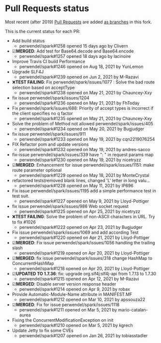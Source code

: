 # Pull Requests status

Most recent (after 2019) [Pull Requests](https://github.com/perwendel/spark/pulls) are added [as branches](https://github.com/Intellisrc/spark/branches/stale) in this fork.

This is the current status for each PR:

* Add build status
  * perwendel/spark#1258 opened 15 days ago by Clivern
* ☑**MERGED**: Add test for Base64.decode and Base64.encode
  * perwendel/spark#1257 opened 18 days ago by lacinoire
* Improve Travis CI build Performance
  * perwendel/spark#1246 opened on Aug 18, 2021 by YunLemon
* Upgrade SLF4J
  * perwendel/spark#1239 opened on Jun 2, 2021 by M-Razavi
* ❌**TEST FAILING**: Fix perwendel/spark/issues/1077 : Solve the bad route selection based on acceptType
  * perwendel/spark#1238 opened on May 21, 2021 by Chauncey-Xxy
* fix issue perwendel/spark/issues/1204
  * perwendel/spark#1236 opened on May 21, 2021 by FhToday
* Fix perwendel/spark/issues/688: Priority of accept types is incorrect if the client specifies no q factor
  * perwendel/spark#1235 opened on May 21, 2021 by Chauncey-Xxy
* Solve the problem of Method not allowed perwendel/spark/issues/405
  * perwendel/spark#1234 opened on May 20, 2021 by Bugjudger
* fix issue perwendel/spark/issues/911 
  * perwendel/spark#1233 opened on May 19, 2021 by cqn2219076254
* FIX Refactor pom and update versions 
  * perwendel/spark#1232 opened on May 19, 2021 by andres-sacco
* fix-issue perwendel/spark/issues/339 have ": " in request params map 
  * perwendel/spark#1230 opened on May 19, 2021 by nicetryzz
* ☑**MERGED**: Enhancement for issue perwendel/spark/issues/1151: make route parameter optional 
  * perwendel/spark#1229 opened on May 18, 2021 by MonteCrystal
* refactored tests(removed blank lines, changed 'L' letter in long valu… 
  * perwendel/spark#1228 opened on May 11, 2021 by IP696
* Fix issue perwendel/spark/issues/1195 add a simple performance test in test suit.
  * perwendel/spark#1227 opened on May 9, 2021 by Lloyd-Pottiger
* fix issue perwendel/spark/issues/986 Web socket request
  * perwendel/spark#1225 opened on Apr 25, 2021 by nicetryzz
* ❌**TEST FAILING**: Solve the problem of non-ASCII characters in URL. Try to fix #1026
  * perwendel/spark#1222 opened on Apr 23, 2021 by Bugjudger
* Fix issue perwendel/spark/issues/1069 and add according Test
  * perwendel/spark#1220 opened on Apr 21, 2021 by Lloyd-Pottiger
* ☑**MERGED**: Fix issue perwendel/spark/issues/1056 handling the trailing slash
  * perwendel/spark#1219 opened on Apr 20, 2021 by Lloyd-Pottiger
* ☑**MERGED**: fix issue perwendel/spark/issues/318 change HashMap to ConcurrentHashMap
  * perwendel/spark#1218 opened on Apr 20, 2021 by Lloyd-Pottiger
* ☑**UPDATED TO 1.7.36**: fix: upgrade org.slf4j:slf4j-api from 1.7.13 to 1.7.30
  * perwendel/spark#1215 opened on Apr 12, 2021 by M-Razavi
* ☑**MERGED**: Disable server version response header
  * perwendel/spark#1214 opened on Apr 9, 2021 by robax
* Provide Automatic-Module-Name attribute in MANIFEST.MF
  * perwendel/spark#1212 opened on Mar 10, 2021 by apssouza22
* ☑**MERGED**: Fix for issue perwendel/spark/issues/1118
  * perwendel/spark#1211 opened on Mar 5, 2021 by mario-catalan-aurea
* Fixing the ConcurrentModificationException on init
  * perwendel/spark#1210 opened on Mar 5, 2021 by kgrech
* Update Jetty to fix some CVEs
  * perwendel/spark#1207 opened on Jan 26, 2021 by tobiasstadler
